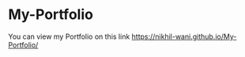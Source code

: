 # My-Portfolio

You can view my Portfolio on this link  https://nikhil-wani.github.io/My-Portfolio/
